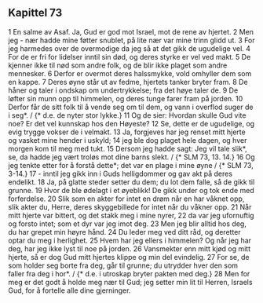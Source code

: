 ## Kapittel 73

1 En salme av Asaf. Ja, Gud er god mot Israel, mot de rene av hjertet.
2 Men jeg - nær hadde mine føtter snublet, på lite nær var mine trinn glidd ut.
3 For jeg harmedes over de overmodige da jeg så at det gikk de ugudelige vel.
4 For de er fri for lidelser inntil sin død, og deres styrke er vel ved makt.
5 De kjenner ikke til nød som andre folk, og de blir ikke plaget som andre mennesker.
6 Derfor er overmot deres halssmykke, vold omhyller dem som en kappe.
7 Deres øyne står ut av fedme, hjertets tanker bryter fram.
8 De håner og taler i ondskap om undertrykkelse; fra det høye taler de.
9 De løfter sin munn opp til himmelen, og deres tunge farer fram på jorden.
10 Derfor får de sitt folk til å vende seg om til dem, og vann i overflod suger de i seg*. / {* d.e. de nyter stor lykke.}
11 Og de sier: Hvordan skulle Gud vite noe? Er det vel kunnskap hos den Høyeste?
12 Se, dette er de ugudelige, og evig trygge vokser de i velmakt.
13 Ja, forgjeves har jeg renset mitt hjerte og vasket mine hender i uskyld;
14 jeg ble dog plaget hele dagen, og hver morgen kom til meg med tukt.
15 Dersom jeg hadde sagt: Jeg vil tale slik*, se, da hadde jeg vært troløs mot dine barns slekt. / {* SLM 73, 13. 14.}
16 Og jeg tenkte etter for å forstå dette*; det var en plage i mine øyne / {* SLM 73, 3-14.}
17 - inntil jeg gikk inn i Guds helligdommer og gav akt på deres endelikt.
18 Ja, på glatte steder setter du dem; du lot dem falle, så de gikk til grunne.
19 Hvor de ble ødelagt i et øyeblikk! De gikk under og tok ende med forferdelse.
20 Slik som en akter for intet en drøm når en har våknet opp, slik akter du, Herre, deres skyggebillede for intet når du våkner opp.
21 Når mitt hjerte var bittert, og det stakk meg i mine nyrer,
22 da var jeg ufornuftig og forsto intet; som et dyr var jeg imot deg.
23 Men jeg blir alltid hos deg, du har grepet min høyre hånd.
24 Du leder meg ved ditt råd, og deretter optar du meg i herlighet.
25 Hvem har jeg ellers i himmelen? Og når jeg har deg, har jeg ikke lyst til noe på jorden.
26 Vansmekter enn mitt kjød og mitt hjerte, så er dog Gud mitt hjertes klippe og min del evindelig.
27 For se, de som holder seg borte fra deg, går til grunne; du utrydder hver den som faller fra deg i hor*. / {* d.e. i utroskap bryter pakten med deg.}
28 Men for meg er det godt å holde meg nær til Gud; jeg setter min lit til Herren, Israels Gud, for å fortelle alle dine gjerninger.

